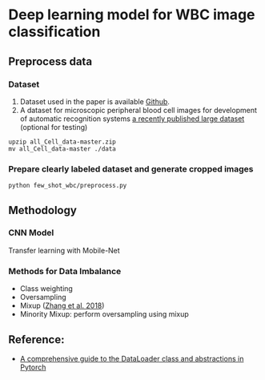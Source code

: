 # Deep learning model for WBC image classification
## Preprocess data
### Dataset
1. Dataset used in the paper is available [Github](https://github.com/akshaylamba/all_CELL_data).
1. A dataset for microscopic peripheral blood cell images for development of automatic recognition systems [a recently published large dataset](https://data.mendeley.com/datasets/snkd93bnjr/1) (optional for
  testing)
  
```
upzip all_Cell_data-master.zip
mv all_Cell_data-master ./data
```
### Prepare clearly labeled dataset and generate cropped images
```
python few_shot_wbc/preprocess.py
```

## Methodology

### CNN Model
Transfer learning with Mobile-Net

### Methods for Data Imbalance
- Class weighting
- Oversampling
- Mixup ([Zhang et al. 2018](https://arxiv.org/pdf/1710.09412.pdf))
- Minority Mixup: perform oversampling using mixup


## Reference:
- [A comprehensive guide to the DataLoader class and abstractions in Pytorch](https://blog.paperspace.com/dataloaders-abstractions-pytorch/)

